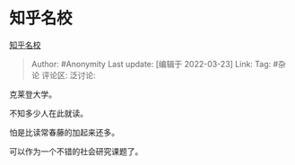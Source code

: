 # 知乎名校
[知乎名校](https://zhuanlan.zhihu.com/p/485958690)

> Author: #Anonymity
> Last update: [编辑于 2022-03-23]
> Link:
> Tag: #杂论
> 评论区:
> 泛讨论:

克莱登大学。

不知多少人在此就读。

怕是比读常春藤的加起来还多。

可以作为一个不错的社会研究课题了。
